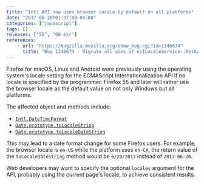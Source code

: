 ```yaml
---
title: "Intl API now uses browser locale by default on all platforms"
date: "2017-06-20T01:37:00-04:00"
categories: ["javascript"]
tags: []
releases: ["55", "60-esr"]
references:
    - url: "https://bugzilla.mozilla.org/show_bug.cgi?id=1346674"
      title: "Bug 1346674 - Migrate all uses of nsILocaleService::GetApplicationLocale to mozILocaleService::GetAppLocale"
---
```

Firefox for macOS, Linux and Android were previously using the operating system's locale setting for the ECMAScript Internationalization API if no locale is specified by the programmer. Firefox 55 and later will rather use the browser locale as the default value on not only Windows but all platforms.

The affected object and methods include:

* [`Intl.DateTimeFormat`](https://developer.mozilla.org/docs/Web/JavaScript/Reference/Global_Objects/DateTimeFormat)
* [`Date.prototype.toLocaleString`](https://developer.mozilla.org/docs/Web/JavaScript/Reference/Global_Objects/Date/toLocaleString)
* [`Date.prototype.toLocaleDateString`](https://developer.mozilla.org/docs/Web/JavaScript/Reference/Global_Objects/Date/toLocaleDateString)

This may lead to a date format change for some Firefox users. For example, the browser locale is `en-US` while the platform uses `en-CA`, the return value of the `toLocaleDateString` method would be `6/20/2017` instead of `2017-06-20`.

Web developers may want to specify the optional `locales` argument for the API, probably using the current page's locale, to achieve consistent results.
